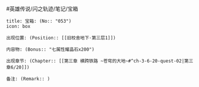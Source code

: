 #英雄传说/闪之轨迹/笔记/宝箱
```ad-quote
title: 宝箱: (No:: "053")
icon: box

出现位置: (Position:: [[旧校舍地下·第三层1]])

内容物: (Bonus:: "七属性耀晶石x200")

出现章节: (Chapter:: [[第三章 横跨铁路 ~苍穹的大地~#^ch-3-6-20-quest-02|第三章6/20]])

备注: (Remark:: )

```
